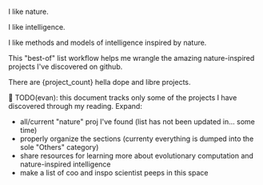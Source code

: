 I like nature.

I like intelligence.

I like methods and models of intelligence inspired by nature.

This "best-of" list workflow helps me wrangle the amazing nature-inspired projects I've discovered on github.

There are {project_count} hella dope and libre projects.


🎏 TODO(evan):
this document tracks only some of the projects I have discovered through my reading.
Expand:

- all/current "nature" proj I've found (list has not been updated in... some time)
- properly organize the sections (currenty everything is dumped into the sole "Others" category)
- share resources for learning more about evolutionary computation and nature-inspired intelligence
- make a list of coo and inspo scientist peeps in this space
